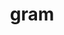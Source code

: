 ---
category: 4-letters
denotation: null
name: gram
reference_link: https://www.etymonline.com/word/gram
root_language: null
root_name: null
title: gram
type: free
word_sums:
- respelling: gram
  sum: 'Gram + '
---